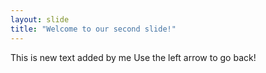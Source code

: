```yaml
---
layout: slide
title: "Welcome to our second slide!"
---
```

This is new text added by me
Use the left arrow to go back!
